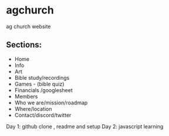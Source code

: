 # agchurch
ag church website

## Sections:
- Home
- Info
- Art
- Bible study/recordings
- Games - (bible quiz)
- Financials /googlesheet
- Members
- Who we are/mission/roadmap
- Where/location
- Contact/discord/twitter

Day 1: github clone , readme and setup
Day 2: javascript learning 